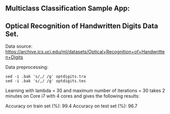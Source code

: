 ## Multiclass Classification Sample App:

## Optical Recognition of Handwritten Digits Data Set.

Data source: https://archive.ics.uci.edu/ml/datasets/Optical+Recognition+of+Handwritten+Digits

Data preprocessing:

    sed -i .bak 's/,/ /g' optdigits.tra 
    sed -i .bak 's/,/ /g' optdigits.tes

Learning with lambda = 30 and maximum number of iterations = 30 takes 2 minutes on Core i7 with 4 cores
and gives the following results:

Accuracy on train set (%): 99.4
Accuracy on test set (%): 96.7

